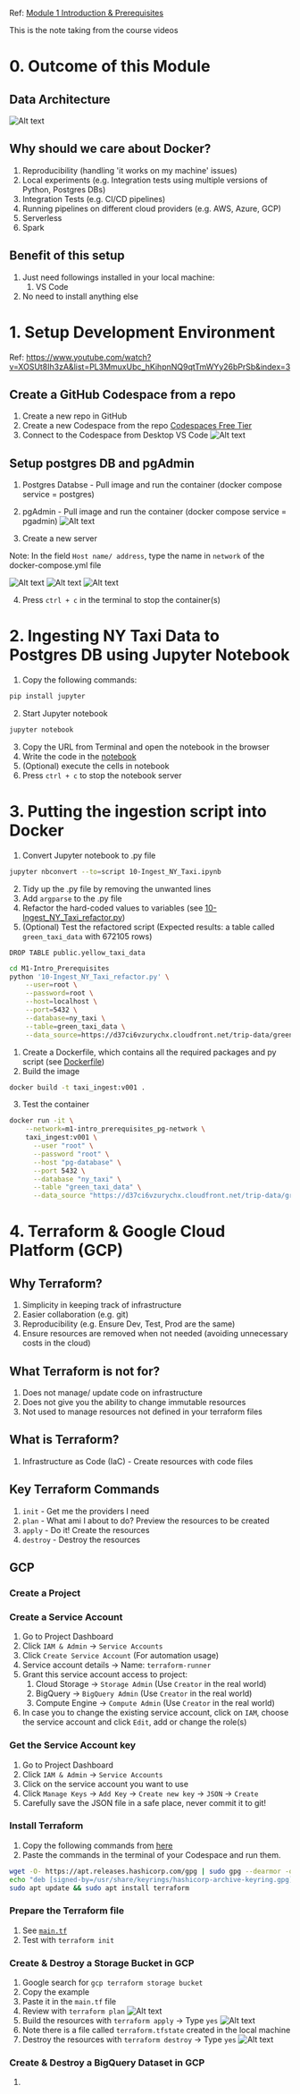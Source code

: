 Ref:
[Module 1 Introduction & Prerequisites](https://dezoomcamp.streamlit.app/Module%201%20Introduction%20&%20Prerequisites)

This is the note taking from the course videos

# 0. Outcome of this Module
## Data Architecture
![Alt text](<assets/Week1_Data_Architecture.png>)

## Why should we care about Docker?
1. Reproducibility (handling 'it works on my machine' issues)
2. Local experiments (e.g. Integration tests using multiple versions of Python, Postgres DBs)
3. Integration Tests (e.g. CI/CD pipelines)
4. Running pipelines on different cloud providers (e.g. AWS, Azure, GCP)
5. Serverless
6. Spark

## Benefit of this setup
1. Just need followings installed in your local machine:
   1. VS Code
2. No need to install anything else

# 1. Setup Development Environment
Ref: https://www.youtube.com/watch?v=XOSUt8Ih3zA&list=PL3MmuxUbc_hKihpnNQ9qtTmWYy26bPrSb&index=3

## Create a GitHub Codespace from a repo
1. Create a new repo in GitHub
2. Create a new Codespace from the repo [Codespaces Free Tier](https://docs.github.com/en/billing/managing-billing-for-github-codespaces/about-billing-for-github-codespaces)
3. Connect to the Codespace from Desktop VS Code
![Alt text](<assets/connect_vscode_codespace.png>)

## Setup postgres DB and pgAdmin
1. Postgres Databse - Pull image and run the container (docker compose service = postgres)

2. pgAdmin - Pull image and run the container (docker compose service = pgadmin)
![Alt text](<assets/pg_8080.png>)

3. Create a new server

Note: In the field `Host name/ address`, type the name in `network` of the docker-compose.yml file

![Alt text](<assets/pg_create_new_server1.png>)
![Alt text](<assets/pg_create_new_server2.png>)
![Alt text](<assets/pg_create_new_server3.png>)

4. Press `ctrl + c` in the terminal to stop the container(s)

# 2. Ingesting NY Taxi Data to Postgres DB using Jupyter Notebook
1. Copy the following commands:
```bash
pip install jupyter
```

2. Start Jupyter notebook
```bash
jupyter notebook
```

3. Copy the URL from Terminal and open the notebook in the browser
4. Write the code in the [notebook](10-Ingest_NY_Taxi.ipynb)
5. (Optional) execute the cells in notebook
6. Press `ctrl + c` to stop the notebook server

# 3. Putting the ingestion script into Docker
1. Convert Jupyter notebook to .py file
```bash
jupyter nbconvert --to=script 10-Ingest_NY_Taxi.ipynb
```
2. Tidy up the .py file by removing the unwanted lines
3. Add `argparse` to the .py file
4. Refactor the hard-coded values to variables (see [10-Ingest_NY_Taxi_refactor.py](10-Ingest_NY_Taxi_refactor.py))
5. (Optional) Test the refactored script 
   (Expected results: a table called `green_taxi_data` with 672105 rows)
```pgAdmin
DROP TABLE public.yellow_taxi_data
```

```bash
cd M1-Intro_Prerequisites
python '10-Ingest_NY_Taxi_refactor.py' \
    --user=root \
    --password=root \
    --host=localhost \
    --port=5432 \
    --database=ny_taxi \
    --table=green_taxi_data \
    --data_source=https://d37ci6vzurychx.cloudfront.net/trip-data/green_tripdata_2019-01.parquet
```
1. Create a Dockerfile, which contains all the required packages and py script (see [Dockerfile](Dockerfile))
2. Build the image
```bash
docker build -t taxi_ingest:v001 .
```
3. Test the container
```bash
docker run -it \
    --network=m1-intro_prerequisites_pg-network \
    taxi_ingest:v001 \
      --user "root" \
      --password "root" \
      --host "pg-database" \
      --port 5432 \
      --database "ny_taxi" \
      --table "green_taxi_data" \
      --data_source "https://d37ci6vzurychx.cloudfront.net/trip-data/green_tripdata_2019-01.parquet"
```

# 4. Terraform & Google Cloud Platform (GCP)
## Why Terraform?
1. Simplicity in keeping track of infrastructure
2. Easier collaboration (e.g. git)
3. Reproducibility (e.g. Ensure Dev, Test, Prod are the same)
4. Ensure resources are removed when not needed (avoiding unnecessary costs in the cloud)

## What Terraform is not for?
1. Does not manage/ update code on infrastructure
2. Does not give you the ability to change immutable resources
3. Not used to manage resources not defined in your terraform files

## What is Terraform?
1. Infrastructure as Code (IaC) - Create resources with code files

## Key Terraform Commands
1. `init` - Get me the providers I need
2. `plan` - What ami I about to do? Preview the resources to be created
3. `apply` - Do it! Create the resources
4. `destroy` - Destroy the resources

## GCP
### Create a Project
### Create a Service Account
1. Go to Project Dashboard
2. Click `IAM & Admin` -> `Service Accounts`
3. Click `Create Service Account` (For automation usage)
4. Service account details -> Name: `terraform-runner`
5. Grant this service account access to project:
   1. Cloud Storage -> `Storage Admin` (Use `Creator` in the real world)
   2. BigQuery -> `BigQuery Admin` (Use `Creator` in the real world)
   3. Compute Engine -> `Compute Admin` (Use `Creator` in the real world)
6. In case you to change the existing service account, click on `IAM`, choose the service account and click `Edit`, add or change the role(s)

### Get the Service Account key
1. Go to Project Dashboard
2. Click `IAM & Admin` -> `Service Accounts`
3. Click on the service account you want to use
4. Click `Manage Keys` -> `Add Key` -> `Create new key` -> `JSON` -> `Create`
5. Carefully save the JSON file in a safe place, never commit it to git!

### Install Terraform
1. Copy the following commands from [here](https://developer.hashicorp.com/terraform/install?product_intent=terraform#Linux)
2. Paste the commands in the terminal of your Codespace and run them.
```bash
wget -O- https://apt.releases.hashicorp.com/gpg | sudo gpg --dearmor -o /usr/share/keyrings/hashicorp-archive-keyring.gpg
echo "deb [signed-by=/usr/share/keyrings/hashicorp-archive-keyring.gpg] https://apt.releases.hashicorp.com $(lsb_release -cs) main" | sudo tee /etc/apt/sources.list.d/hashicorp.list
sudo apt update && sudo apt install terraform
```

### Prepare the Terraform file
1. See [`main.tf`](main.tf)
2. Test with `terraform init`

### Create & Destroy a Storage Bucket in GCP
1. Google search for `gcp terraform storage bucket`
2. Copy the example
3. Paste it in the `main.tf` file
4. Review with `terraform plan`
![Alt text](<assets/tf_plan1.png>)
5. Build the resources with `terraform apply` -> Type `yes`
![Alt text](<assets/tf_apply1.png>)
6. Note there is a file called `terraform.tfstate` created in the local machine 
7. Destroy the resources with `terraform destroy` -> Type `yes`
![Alt text](<assets/tf_destroy1.png>)

### Create & Destroy a BigQuery Dataset in GCP
1.